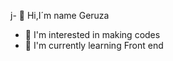 j- 👋 Hi,I´m name Geruza
- 👀 I'm interested in making codes
- 🌱 I'm currently learning Front end


<!---
geruza347/geruza347 is a ✨ special ✨ repository because its `README.md` (this file) appears on your GitHub profile.
You can click the Preview link to take a look at your changes.
--->
